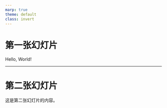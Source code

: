 ```yaml
---
marp: true
theme: default
class: invert
---
```


# 第一张幻灯片

Hello, World!

---

# 第二张幻灯片

这是第二张幻灯片的内容。
